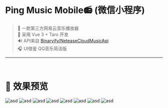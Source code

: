 # Ping Music Mobile📻 (微信小程序)
>🎤 一款第三方网易云音乐播放器  
>🎼 采用 Vue 3 + Taro 开发  
>🔊 API来自 [Binaryify/NeteaseCloudMusicApi](https://github.com/Binaryify/NeteaseCloudMusicApi)  
>🎧 UI借鉴 QQ音乐简洁版
---
<br/>



# 🌈 效果预览

![asd](./src/assets/readme/0.png)
![asd](./src/assets/readme/1.png)
![asd](./src/assets/readme/2.png)
![asd](./src/assets/readme/3.png)
![asd](./src/assets/readme/4.png)
![asd](./src/assets/readme/5.png)
![asd](./src/assets/readme/6.png)
![asd](./src/assets/readme/7.png)


